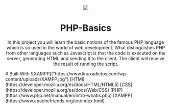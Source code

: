 <p align="center">
  <img
  src="https://anthoncode.com/wp-content/uploads/2019/01/php-logo-elephant-png.png">

  <h1 align="center">PHP-Basics</h1>

  <p align="center">
  In this project you will learn the basic notions of the famous PHP language 
  which is so used in the world of web development. What distinguishes PHP from
  other languages such as Javascript is that the code is executed on the server,
  generating HTML and sending it to the client. The client will receive the 
  result of running the script.</p>  
</p>
# Built With  
![XAMPP]("https://www.linuxadictos.com/wp-content/uploads/XAMPP.jpg")  
[HTMl](https://developer.mozilla.org/es/docs/HTML/HTML5)  
[CSS](https://developer.mozilla.org/es/docs/Web/CSS)  
[PHP](https://www.php.net/manual/en/intro-whatis.php)  
[XAMPP](https://www.apachefriends.org/en/index.html)  

